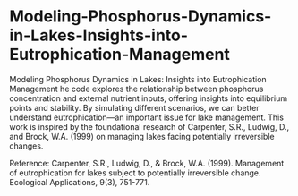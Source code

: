# Modeling-Phosphorus-Dynamics-in-Lakes-Insights-into-Eutrophication-Management
Modeling Phosphorus Dynamics in Lakes: Insights into Eutrophication Management
he code explores the relationship between phosphorus concentration and external nutrient inputs, offering insights into equilibrium points and stability. By simulating different scenarios, we can better understand eutrophication—an important issue for lake management. This work is inspired by the foundational research of Carpenter, S.R., Ludwig, D., and Brock, W.A. (1999) on managing lakes facing potentially irreversible changes. 

Reference: Carpenter, S.R., Ludwig, D., & Brock, W.A. (1999). Management of eutrophication for lakes subject to potentially irreversible change. Ecological Applications, 9(3), 751-771.
